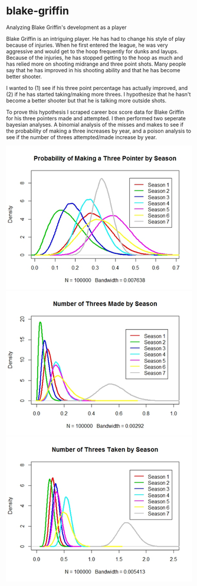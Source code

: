 # blake-griffin
Analyzing Blake Griffin's development as a player

Blake Griffin is an intriguing player. He has had to change his style of play because of injuries. When he first entered the league, he was very aggressive and would get to the hoop frequently for dunks and layups. Because of the injuries, he has stopped getting to the hoop as much and has relied more on shooting midrange and three point shots. Many people say that he has improved in his shooting ability and that he has become better shooter. 

I wanted to (1) see if his three point percentage has actually improved, and (2) if he has started taking/making more threes. I hypothesize that he hasn't become a better shooter but that he is talking more outside shots. 

To prove this hypothesis I scraped career box score data for Blake Griffin for his three pointers made and attempted. I then performed two seperate bayesian analyses. A binomial analysis of the misses and makes to see if the probability of making a three increases by year, and a poison analysis to see if the number of threes attempted/made increase by year.




![alt text](https://github.com/jamesyh/blake-griffin/blob/master/images/prob-three.jpeg)
![alt text](https://github.com/jamesyh/blake-griffin/blob/master/images/made-three.jpeg)
![alt text](https://github.com/jamesyh/blake-griffin/blob/master/images/taken-three.jpeg)
